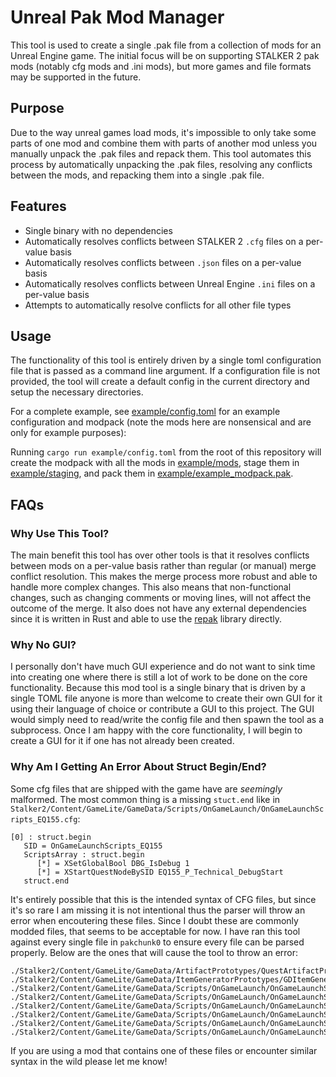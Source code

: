 # Unreal Pak Mod Manager

This tool is used to create a single .pak file from a collection of mods for an Unreal Engine game. The initial focus will be on supporting STALKER 2 pak mods (notably cfg mods and .ini mods), but more games and file formats may be supported in the future.

## Purpose

Due to the way unreal games load mods, it's impossible to only take some parts of one mod and combine them with parts of another mod unless you manually unpack the .pak files and repack them. This tool automates this process by automatically unpacking the .pak files, resolving any conflicts between the mods, and repacking them into a single .pak file.

## Features

- Single binary with no dependencies
- Automatically resolves conflicts between STALKER 2 `.cfg` files on a per-value basis
- Automatically resolves conflicts between `.json` files on a per-value basis
- Automatically resolves conflicts between Unreal Engine `.ini` files on a per-value basis
- Attempts to automatically resolve conflicts for all other file types

## Usage

The functionality of this tool is entirely driven by a single toml configuration file that is passed as a command line argument. If a configuration file is not provided, the tool will create a default config in the current directory and setup the necessary directories.

For a complete example, see [example/config.toml](example/) for an example configuration and modpack (note the mods here are nonsensical and are only for example purposes):

Running `cargo run example/config.toml` from the root of this repository will create the modpack with all the mods in [example/mods](example/mods), stage them in [example/staging](example/staging), and pack them in [example/example_modpack.pak](example/example_modpack.pak).

## FAQs

### Why Use This Tool?

The main benefit this tool has over other tools is that it resolves conflicts between mods on a per-value basis rather than regular (or manual) merge conflict resolution. This makes the merge process more robust and able to handle more complex changes. This also means that non-functional changes, such as changing comments or moving lines, will not affect the outcome of the merge. It also does not have any external dependencies since it is written in Rust and able to use the [repak](https://github.com/trumank/repak) library directly.

### Why No GUI?

I personally don't have much GUI experience and do not want to sink time into creating one where there is still a lot of work to be done on the core functionality. Because this mod tool is a single binary that is driven by a single TOML file anyone is more than welcome to create their own GUI for it using their language of choice or contribute a GUI to this project. The GUI would simply need to read/write the config file and then spawn the tool as a subprocess. Once I am happy with the core functionality, I will begin to create a GUI for it if one has not already been created.

### Why Am I Getting An Error About Struct Begin/End?

Some cfg files that are shipped with the game have are *seemingly* malformed. The most common thing is a missing `stuct.end` like in `Stalker2/Content/GameLite/GameData/Scripts/OnGameLaunch/OnGameLaunchScripts_EQ155.cfg`:


```
[0] : struct.begin
   SID = OnGameLaunchScripts_EQ155
   ScriptsArray : struct.begin
      [*] = XSetGlobalBool DBG_IsDebug 1
      [*] = XStartQuestNodeBySID EQ155_P_Technical_DebugStart
   struct.end
```

It's entirely possible that this is the intended syntax of CFG files, but since it's so rare I am missing it is not intentional thus the parser will throw an error when encoutering these files. Since I doubt these are commonly modded files, that seems to be acceptable for now. I have ran this tool against every single file in `pakchunk0` to ensure every file can be parsed properly. Below are the ones that will cause the tool to throw an error:


```
./Stalker2/Content/GameLite/GameData/ArtifactPrototypes/QuestArtifactPrototypes.cfg
./Stalker2/Content/GameLite/GameData/ItemGeneratorPrototypes/GDItemGeneratorPrototype/VortexDudeItemGenerator.cfg
./Stalker2/Content/GameLite/GameData/Scripts/OnGameLaunch/OnGameLaunchScripts_E01_MQ01_NoIntro.cfg
./Stalker2/Content/GameLite/GameData/Scripts/OnGameLaunch/OnGameLaunchScripts_E16_Bossfight_Scar.cfg
./Stalker2/Content/GameLite/GameData/Scripts/OnGameLaunch/OnGameLaunchScripts_EQ152_Spark.cfg
./Stalker2/Content/GameLite/GameData/Scripts/OnGameLaunch/OnGameLaunchScripts_EQ152_Ward.cfg
./Stalker2/Content/GameLite/GameData/Scripts/OnGameLaunch/OnGameLaunchScripts_EQ154.cfg
./Stalker2/Content/GameLite/GameData/Scripts/OnGameLaunch/OnGameLaunchScripts_EQ155.cfg
```

If you are using a mod that contains one of these files or encounter similar syntax in the wild please let me know!